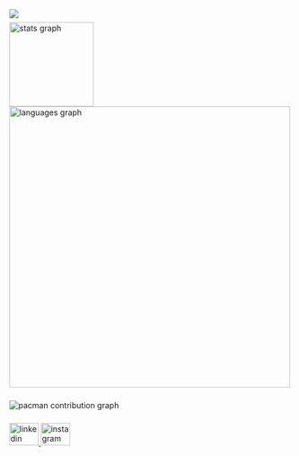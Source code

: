 <img align="left" src="https://visitor-badge.laobi.icu/badge?page_id=NooraWael.NooraWael&"  />

###

<div align="left">
  <img src="https://github-readme-stats.vercel.app/api?username=NooraWael&hide_title=false&hide_rank=false&show_icons=true&include_all_commits=true&count_private=true&disable_animations=false&theme=dracula&locale=en&hide_border=false&order=1" height="150" alt="stats graph"  />
  <img src="https://github-readme-stats.vercel.app/api/top-langs?username=NooraWael&locale=en&hide_title=false&layout=compact&card_width=320&langs_count=5&theme=dracula&hide_border=false&order=2" height="500" alt="languages graph"  />
</div>

###

<picture>
  <source media="(prefers-color-scheme: dark)" srcset="https://raw.githubusercontent.com/NooraWael/NooraWael/output/pacman-contribution-graph-dark.svg">
  <source media="(prefers-color-scheme: light)" srcset="https://raw.githubusercontent.com/NooraWael/NooraWael/output/pacman-contribution-graph.svg">
  <img alt="pacman contribution graph" src="https://raw.githubusercontent.com/NooraWael/NooraWael/output/pacman-contribution-graph.svg">
</picture>

###

<div align="left">
  <a href="https://www.linkedin.com/in/nooraqasim/" target="_blank">
    <img src="https://raw.githubusercontent.com/maurodesouza/profile-readme-generator/master/src/assets/icons/social/linkedin/default.svg" width="52" height="40" alt="linkedin logo"  />
  </a>
  <a href="https://www.instagram.com/nooraprog/" target="_blank">
    <img src="https://raw.githubusercontent.com/maurodesouza/profile-readme-generator/master/src/assets/icons/social/instagram/default.svg" width="52" height="40" alt="instagram logo"  />
  </a>
</div>

###
